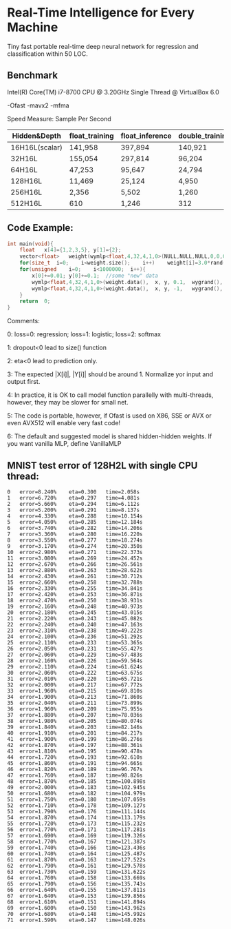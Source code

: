 # Real-Time Intelligence for Every Machine
Tiny fast portable real-time deep neural network for regression and classification within 50 LOC.

## Benchmark
Intel(R) Core(TM) i7-8700 CPU @ 3.20GHz Single Thread @ VirtualBox 6.0 

-Ofast -mavx2 -mfma

Speed Measure:	Sample Per Second

|Hidden&Depth|float_training|float_inference|double_training|double_inference|
|----|----|----|----|----|
|16H16L(scalar)|141,958|397,894|140,921|368,760|
|32H16L|155,054|297,814|96,204 |208,723|
|64H16L|47,253|95,647|24,794|52,018|
|128H16L|11,469|25,124|4,950|11,696|
|256H16L|2,356|5,502|1,260|2,725|
|512H16L|610|1,246|312|648|

## Code Example:

```C++
int	main(void){
	float	x[4]={1,2,3,5},	y[1]={2};
	vector<float>	weight(wymlp<float,4,32,4,1,0>(NULL,NULL,NULL,0,0,0));	//set weight==NULL to return size
	for(size_t	i=0;	i<weight.size();	i++)	weight[i]=3.0*rand()/RAND_MAX-1.5;	
	for(unsigned	i=0;	i<1000000;	i++){	
		x[0]+=0.01;	y[0]+=0.1;	//some "new" data
		wymlp<float,4,32,4,1,0>(weight.data(),	x, y, 0.1,	wygrand(),	0.5);	//	training. set eta>0 to train
		wymlp<float,4,32,4,1,0>(weight.data(),	x, y, -1,	wygrand(),	0.5);	//	prediction. set eta<0 to predict
	}
	return	0;
}
```
Comments:

0: loss=0: regression; loss=1: logistic; loss=2: softmax

1: dropout<0 lead to size() function

2: eta<0 lead to prediction only.

3: The expected |X[i]|, |Y[i]| should be around 1. Normalize yor input and output first.

4: In practice, it is OK to call model function parallelly with multi-threads, however, they may be slower for small net.

5: The code is portable, however, if Ofast is used on X86, SSE or AVX or even AVX512 will enable very fast code!

6: The default and suggested model is shared hidden-hidden weights. If you want vanilla MLP, define VanillaMLP


## MNIST test error of 128H2L with single CPU thread:

```
0	error=8.240%	eta=0.300	time=2.058s
1	error=6.720%	eta=0.297	time=4.081s
2	error=5.660%	eta=0.294	time=6.112s
3	error=5.200%	eta=0.291	time=8.137s
4	error=4.330%	eta=0.288	time=10.154s
5	error=4.050%	eta=0.285	time=12.184s
6	error=3.740%	eta=0.282	time=14.206s
7	error=3.360%	eta=0.280	time=16.220s
8	error=3.550%	eta=0.277	time=18.274s
9	error=3.170%	eta=0.274	time=20.350s
10	error=2.980%	eta=0.271	time=22.373s
11	error=3.080%	eta=0.269	time=24.452s
12	error=2.670%	eta=0.266	time=26.561s
13	error=2.880%	eta=0.263	time=28.622s
14	error=2.430%	eta=0.261	time=30.712s
15	error=2.660%	eta=0.258	time=32.788s
16	error=2.330%	eta=0.255	time=34.841s
17	error=2.420%	eta=0.253	time=36.871s
18	error=2.470%	eta=0.250	time=38.931s
19	error=2.160%	eta=0.248	time=40.973s
20	error=2.180%	eta=0.245	time=43.015s
21	error=2.220%	eta=0.243	time=45.082s
22	error=2.240%	eta=0.240	time=47.163s
23	error=2.310%	eta=0.238	time=49.222s
24	error=2.100%	eta=0.236	time=51.292s
25	error=2.110%	eta=0.233	time=53.365s
26	error=2.050%	eta=0.231	time=55.427s
27	error=2.060%	eta=0.229	time=57.483s
28	error=2.160%	eta=0.226	time=59.564s
29	error=2.110%	eta=0.224	time=61.624s
30	error=2.060%	eta=0.222	time=63.675s
31	error=2.010%	eta=0.220	time=65.721s
32	error=2.000%	eta=0.217	time=67.772s
33	error=1.960%	eta=0.215	time=69.810s
34	error=1.900%	eta=0.213	time=71.860s
35	error=2.040%	eta=0.211	time=73.899s
36	error=1.960%	eta=0.209	time=75.955s
37	error=1.880%	eta=0.207	time=78.036s
38	error=1.980%	eta=0.205	time=80.074s
39	error=1.840%	eta=0.203	time=82.146s
40	error=1.910%	eta=0.201	time=84.217s
41	error=1.900%	eta=0.199	time=86.276s
42	error=1.870%	eta=0.197	time=88.361s
43	error=1.810%	eta=0.195	time=90.478s
44	error=1.720%	eta=0.193	time=92.610s
45	error=1.860%	eta=0.191	time=94.665s
46	error=1.820%	eta=0.189	time=96.767s
47	error=1.760%	eta=0.187	time=98.826s
48	error=1.870%	eta=0.185	time=100.898s
49	error=2.000%	eta=0.183	time=102.945s
50	error=1.680%	eta=0.182	time=104.979s
51	error=1.750%	eta=0.180	time=107.059s
52	error=1.710%	eta=0.178	time=109.127s
53	error=1.790%	eta=0.176	time=111.144s
54	error=1.870%	eta=0.174	time=113.179s
55	error=1.720%	eta=0.173	time=115.232s
56	error=1.770%	eta=0.171	time=117.281s
57	error=1.690%	eta=0.169	time=119.326s
58	error=1.770%	eta=0.167	time=121.387s
59	error=1.740%	eta=0.166	time=123.436s
60	error=1.740%	eta=0.164	time=125.487s
61	error=1.870%	eta=0.163	time=127.522s
62	error=1.790%	eta=0.161	time=129.578s
63	error=1.730%	eta=0.159	time=131.622s
64	error=1.760%	eta=0.158	time=133.669s
65	error=1.790%	eta=0.156	time=135.743s
66	error=1.640%	eta=0.155	time=137.811s
67	error=1.640%	eta=0.153	time=139.856s
68	error=1.610%	eta=0.151	time=141.894s
69	error=1.600%	eta=0.150	time=143.962s
70	error=1.680%	eta=0.148	time=145.992s
71	error=1.590%	eta=0.147	time=148.026s

```


